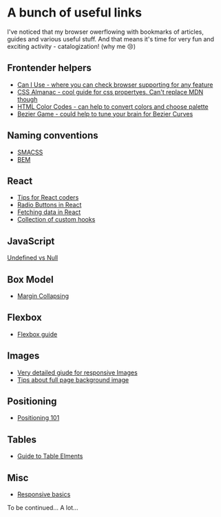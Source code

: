 # A bunch of useful links

I've noticed that my browser owerflowing with bookmarks of articles, guides and various useful stuff. And that means it's time for very fun and exciting activity - catalogization! (why me :cry:)

## Frontender helpers

- [Can I Use - where you can check browser supporting for any feature](https://caniuse.com/)
- [CSS Almanac - cool guide for css propertyes. Can't replace MDN though](https://css-tricks.com/almanac/)
- [HTML Color Codes - can help to convert colors and choose palette](https://htmlcolorcodes.com/)
- [Bezier Game - could help to tune your brain for Bezier Curves](https://bezier.method.ac/)

## Naming conventions

- [SMACSS](https://www.toptal.com/css/smacss-scalable-modular-architecture-css)
- [BEM](https://www.toptal.com/css/introduction-to-bem-methodology)

## React

- [Tips for React coders](https://www.freecodecamp.org/news/best-practices-for-react/)
- [Radio Buttons in React](https://react.tips/radio-buttons-in-react-16/)
- [Fetching data in React](https://blog.logrocket.com/comprehensive-guide-data-fetching-react/)
- [Collection of custom hooks](https://usehooks.com/)

## JavaScript

[Undefined vs Null](https://flexiple.com/javascript/undefined-vs-null-javascript)

## Box Model

- [Margin Collapsing](https://css-tricks.com/what-you-should-know-about-collapsing-margins/)

## Flexbox

- [Flexbox guide](https://css-tricks.com/snippets/css/a-guide-to-flexbox/)

## Images

- [Very detailed giude for responsive Images](https://css-tricks.com/a-guide-to-the-responsive-images-syntax-in-html)
- [Tips about full page background image](https://css-tricks.com/perfect-full-page-background-image/)

## Positioning

- [Positioning 101](https://www.freecodecamp.org/news/how-to-use-the-position-property-in-css-to-align-elements-d8f49c403a26)

## Tables

- [Guide to Table Elments](https://css-tricks.com/complete-guide-table-element/)

## Misc

- [Responsive basics](https://web.dev/articles/responsive-web-design-basics)

To be continued... A lot...
